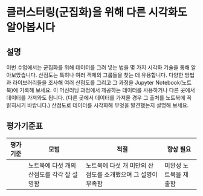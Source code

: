# 클러스터링(군집화)을 위해 다른 시각화도 알아봅시다

## 설명

이번 수업에서는 군집화를 위해 데이터를 그려 넣는 법을 몇 가지 시각화 기술을 통해 알아보았습니다. 산점도는 특히나 여러 객체의 그룹들을 찾는 데 유용합니다. 다양한 방법과 라이브러리들을 조사해 여러 산점도를 그리고 그 과정을 Jupyter Notebook(노트북)에 기록해 보세요. 이 머신러닝 과정에서 제공하는 데이터를 사용하거나 다른 곳에서 데이터를 가져와도 됩니다. (다른 곳에서 데이터를 가져올 경우 그 출처를 노트북에 꼭 밝히시기 바랍니다.) 산점도로 데이터를 시각화해 무엇을 발견했는지 설명해 보세요.

## 평가기준표

| 평가기준 | 모범                                     | 적절                                                    | 향상 필요             |
| -------- | --------------------------------------- | ------------------------------------------------------- | -------------------- |
|          | 노트북에 다섯 개의 산점도를 각각 잘 설명함 | 노트북에 다섯 개 미만의 산점도를 소개했으며 그 설명이 부족함 | 미완성 노트북을 제출함 |
